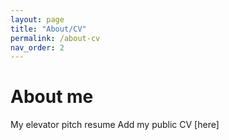 ```yaml
---
layout: page
title: "About/CV"
permalink: /about-cv
nav_order: 2
---
```


# About me

My elevator pitch resume 
Add my public CV [here]
